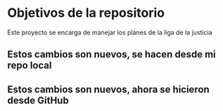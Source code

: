 # Objetivos de la repositorio

Este proyecto se encarga de manejar los planes de la liga de la justicia

## Estos cambios son nuevos, se hacen desde mi repo local
## Estos cambios son nuevos, ahora se hicieron desde GitHub
